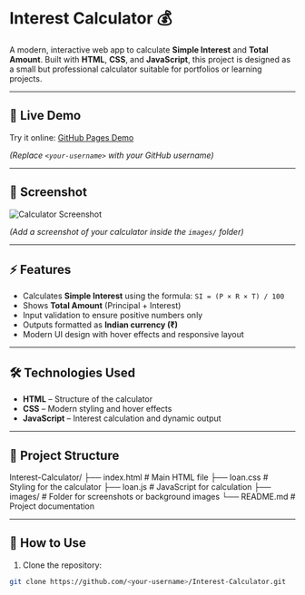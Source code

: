# Interest Calculator 💰

A modern, interactive web app to calculate **Simple Interest** and **Total Amount**. Built with **HTML**, **CSS**, and **JavaScript**, this project is designed as a small but professional calculator suitable for portfolios or learning projects.

---

## 🔗 Live Demo
Try it online: [GitHub Pages Demo](https://vivekyadav03.github.io/Interest-Calculator/
)

*(Replace `<your-username>` with your GitHub username)*

---

## 📸 Screenshot

![Calculator Screenshot](images/screenshot.png)

*(Add a screenshot of your calculator inside the `images/` folder)*

---

## ⚡ Features
- Calculates **Simple Interest** using the formula: `SI = (P × R × T) / 100`  
- Shows **Total Amount** (Principal + Interest)  
- Input validation to ensure positive numbers only  
- Outputs formatted as **Indian currency (₹)**  
- Modern UI design with hover effects and responsive layout  

---

## 🛠️ Technologies Used
- **HTML** – Structure of the calculator  
- **CSS** – Modern styling and hover effects  
- **JavaScript** – Interest calculation and dynamic output  

---

## 📂 Project Structure

Interest-Calculator/
├── index.html # Main HTML file
├── loan.css # Styling for the calculator
├── loan.js # JavaScript for calculation
├── images/ # Folder for screenshots or background images
└── README.md # Project documentation

---

## 🚀 How to Use
1. Clone the repository:

```bash
git clone https://github.com/<your-username>/Interest-Calculator.git
